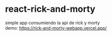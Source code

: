 # react-rick-and-morty
 simple app consumiendo la api de rick y morty <br/>
demo: https://rick-and-morty-webapp.vercel.app/
